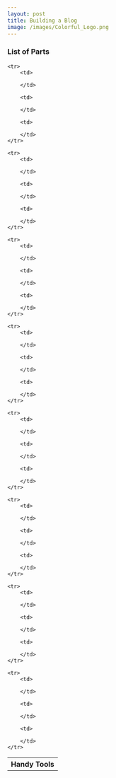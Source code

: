 ```yaml
---
layout: post
title: Building a Blog
image: /images/Colorful_Logo.png
---
```



<!--more-->


### List of Parts ###
<table>
	<tr>
		<th colspan="3">Handy Tools</th>
	</tr>

	<tr>
		<td>

		</td>

		<td>

		</td>

		<td>

		</td>
	</tr>

	<tr>
		<td>

		</td>

		<td>

		</td>

		<td>

		</td>
	</tr>

	<tr>
		<td>

		</td>

		<td>

		</td>

		<td>

		</td>
	</tr>

	<tr>
		<td>

		</td>

		<td>

		</td>

		<td>

		</td>
	</tr>

	<tr>
		<td>

		</td>

		<td>

		</td>

		<td>

		</td>
	</tr>

	<tr>
		<td>

		</td>

		<td>

		</td>

		<td>

		</td>
	</tr>

	<tr>
		<td>

		</td>

		<td>

		</td>

		<td>

		</td>
	</tr>

	<tr>
		<td>

		</td>

		<td>

		</td>

		<td>

		</td>
	</tr>
</table>

